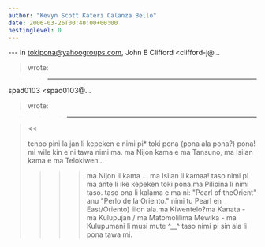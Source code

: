 ```yaml
---
author: "Kevyn Scott Kateri Calanza Bello"
date: 2006-03-26T00:40:00+00:00
nestinglevel: 0
---
```

\---
 In [tokipona@yahoogroups.com](mailto://tokipona@yahoogroups.com), John E Clifford <clifford-j@...
> wrote:

>> ---
 spad0103 <spad0103@...
> wrote:

>>> ---------------------------------

> <<
> 
> tenpo pini la jan li kepeken e nimi pi\*
> toki pona (pona ala pona?)
> pona! mi wile kin e ni tawa nimi ma. ma Nijon
> kama e ma Tansuno, ma
> Isilan kama e ma Telokiwen...
>>>> ma Nijon li kama ... ma Isilan li kamaa! taso nimi pi ma ante li ike kepeken toki pona.ma Pilipina li nimi taso. taso ona li kalama e ma ni: "Pearl of theOrient" anu "Perlo de la Oriento." nimi tu Pearl en East/Oriento) lilon ala.ma Kiwentelo?ma Kanata - ma Kulupujan / ma Matomolilima Mewika - ma Kulupumani li musi mute ^\_\_^ taso nimi pi sin ala li pona tawa mi.